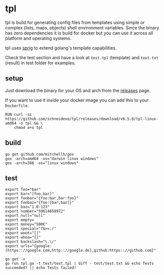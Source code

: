 # tpl

tpl is build for generating config files from templates using simple or complex (lists, maps, objects) shell environment 
variables. Since the binary has zero dependencies it is build for docker but you can use it across all platform and 
operating systems.

tpl uses [sprig](https://github.com/Masterminds/sprig) to extend golang's template capabilities.

Check the test section and have a look at `test.tpl` (template) and `text.txt` (result) in test folder for examples.

## setup

Just download the binary for your OS and arch from the [releases](https://github.com/schneidexe/tpl/releases) page. 

If you want to use it inside your docker image you can add this to your `Dockerfile`:

```
RUN curl -sL https://github.com/schneidexe/tpl/releases/download/v0.5.0/tpl-linux-amd64 -o tpl && \
    chmod a+x tpl
```

## build 
```
go get github.com/mitchellh/gox
gox -arch=amd64 -os="darwin linux windows"
gox -arch=386 -os="linux windows"
```

## test
```
export foo="bar"
export bar="[foo,bar]"
export foobar="{foo:bar,bar:foo}"
export foobaz="{foo:[bar,baz]}" 
export baz="1.0-123"
export number="59614658972"
export null="null"
export empty=
export money="500€"
export special="?&>=:/"
export woot="[]"
export whoa="{}"
export backslash="\.\/"
export urls="{google:[https:://google.com,http:://google.de],github:https:://github.com}"

go get -v
go run tpl.go -t test/test.tpl | diff - test/test.txt && echo Tests succeeded! || echo Tests failed!
```
